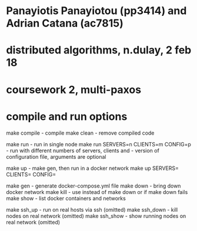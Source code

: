 # Panayiotis Panayiotou (pp3414) and Adrian Catana (ac7815)

# distributed algorithms, n.dulay, 2 feb 18
# coursework 2, multi-paxos

# compile and run options

make compile	- compile
make clean	- remove compiled code

make run	- run in single node
make run SERVERS=n CLIENTS=m CONFIG=p
                - run with different numbers of servers, clients and
                - version of configuration file, arguments are optional

make up		- make gen, then run in a docker network
make up SERVERS=<n> CLIENTS=<m> CONFIG=<p>

make gen	- generate docker-compose.yml file
make down	- bring down docker network
make kill	- use instead of make down or if make down fails
make show	- list docker containers and networks

make ssh_up	- run on real hosts via ssh (omitted)
make ssh_down	- kill nodes on real network (omitted)
make ssh_show	- show running nodes on real network (omitted)
